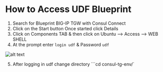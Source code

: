 # How to Access UDF Blueprint

1. Search for Blueprint BIG-IP TGW with Consul Connect
2. Click on the Start button Once started click Details
3. Click on Components TAB & then click on Ubuntu --> Access --> WEB SHELL
4. At the prompt enter ``` login udf ``` & Password ``` udf ```

 ![alt text](../images/less1-4.png)

5. After logging in udf change directory ```cd consul-tg-env/`

